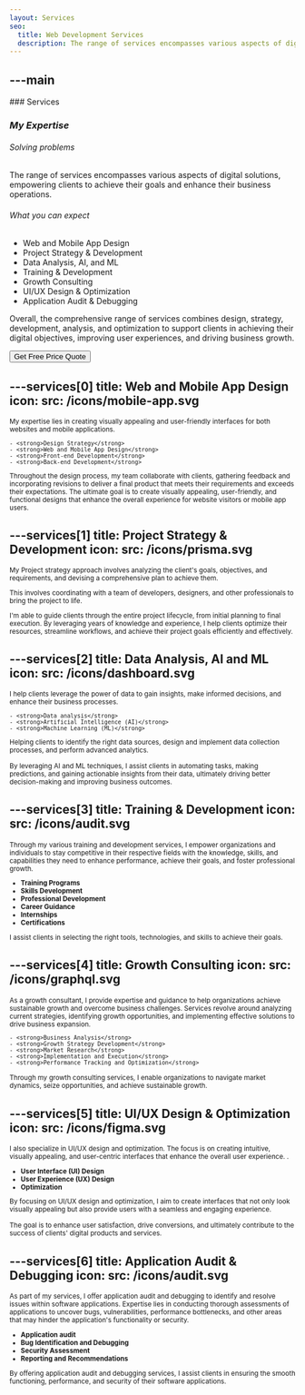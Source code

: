 ```yaml
---
layout: Services
seo:
  title: Web Development Services
  description: The range of services encompasses various aspects of digital solutions, empowering clients to achieve their goals and enhance their business operations.
---
```




---main
---

<PageTitle>
  ### Services

  ### _My Expertise_
</PageTitle>

###### Solving problems

The range of services encompasses various aspects of digital solutions, empowering clients to achieve their goals and enhance their business operations.

###### What you can expect

- Web and Mobile App Design
- Project Strategy & Development
- Data Analysis, AI, and ML
- Training & Development
- Growth Consulting
- UI/UX Design & Optimization
- Application Audit & Debugging

Overall, the comprehensive range of services combines design, strategy, development, analysis, and optimization to support clients in achieving their digital objectives, improving user experiences, and driving business growth.

<Sep size="12" />

<Button href="/contact" variant="white" size="sm">
  Get Free Price Quote
</Button>



---services[0]
title: Web and Mobile App Design
icon:
  src: /icons/mobile-app.svg
---

<small>
  My expertise lies in creating visually appealing and user-friendly interfaces for both websites and mobile applications.

    - <strong>Design Strategy</strong>
    - <strong>Web and Mobile App Design</strong>
    - <strong>Front-end Development</strong>
    - <strong>Back-end Development</strong>
  
  Throughout the design process, my team collaborate with clients, gathering feedback and incorporating revisions to deliver a final product that meets their requirements and exceeds their expectations. The ultimate goal is to create visually appealing, user-friendly, and functional designs that enhance the overall experience for website visitors or mobile app users.

</small>



---services[1]
title: Project Strategy & Development
icon:
  src: /icons/prisma.svg
---

<small>
  My Project strategy approach involves analyzing the client's goals, objectives, and requirements, and devising a comprehensive plan to achieve them.
  
  This involves coordinating with a team of developers, designers, and other professionals to bring the project to life.

  I'm able to guide clients through the entire project lifecycle, from initial planning to final execution. By leveraging years of knowledge and experience, I help clients optimize their resources, streamline workflows, and achieve their project goals efficiently and effectively.

</small>



---services[2]
title: Data Analysis,     AI and ML
icon:
  src: /icons/dashboard.svg
---

<small>
  I help clients leverage the power of data to gain insights, make informed decisions, and enhance their business processes.

    - <strong>Data analysis</strong>
    - <strong>Artificial Intelligence (AI)</strong>
    - <strong>Machine Learning (ML)</strong>

  Helping clients to identify the right data sources, design and implement data collection processes, and perform advanced analytics. 
  
  By leveraging AI and ML techniques, I assist clients in automating tasks, making predictions, and gaining actionable insights from their data, ultimately driving better decision-making and improving business outcomes.
</small>



---services[3]
title: Training & Development
icon:
  src: /icons/audit.svg
---

<small>
  Through my various training and development services, I empower organizations and individuals to stay competitive in their respective fields with the knowledge, skills, and capabilities they need to enhance performance, achieve their goals, and foster professional growth.

  - <strong>Training Programs </strong>
  - <strong>Skills Development </strong>
  - <strong>Professional Development</strong>
  - <strong>Career Guidance</strong>
  - <strong>Internships</strong>
  - <strong>Certifications</strong>


  I assist clients in selecting the right tools, technologies, and skills to achieve their goals.
  
</small>



---services[4]
title: Growth Consulting
icon:
  src: /icons/graphql.svg
---

<small>
  As a growth consultant, I provide expertise and guidance to help organizations achieve sustainable growth and overcome business challenges. Services revolve around analyzing current strategies, identifying growth opportunities, and implementing effective solutions to drive business expansion.

    - <strong>Business Analysis</strong>
    - <strong>Growth Strategy Development</strong>
    - <strong>Market Research</strong>
    - <strong>Implementation and Execution</strong>
    - <strong>Performance Tracking and Optimization</strong>

  Through my growth consulting services, I enable organizations to navigate market dynamics, seize opportunities, and achieve sustainable growth.
</small>



---services[5]
title: UI/UX Design & Optimization
icon:
  src: /icons/figma.svg
---

<small>
  I also specialize in UI/UX design and optimization. The focus is on creating intuitive, visually appealing, and user-centric interfaces that enhance the overall user experience.
.

  - <strong>User Interface (UI) Design </strong>
  - <strong>User Experience (UX) Design </strong>
  - <strong>Optimization</strong>

  By focusing on UI/UX design and optimization, I aim to create interfaces that not only look visually appealing but also provide users with a seamless and engaging experience. 
  
  The goal is to enhance user satisfaction, drive conversions, and ultimately contribute to the success of clients' digital products and services.
</small>



---services[6]
title: Application Audit & Debugging
icon:
  src: /icons/audit.svg
---

<small>
  As part of my services, I offer application audit and debugging to identify and resolve issues within software applications. Expertise lies in conducting thorough assessments of applications to uncover bugs, vulnerabilities, performance bottlenecks, and other areas that may hinder the application's functionality or security.

  - <strong>Application audit </strong>
  - <strong>Bug Identification and Debugging </strong>
  - <strong>Security Assessment</strong>
  - <strong>Reporting and Recommendations</strong>

By offering application audit and debugging services, I assist clients in ensuring the smooth functioning, performance, and security of their software applications.

</small>